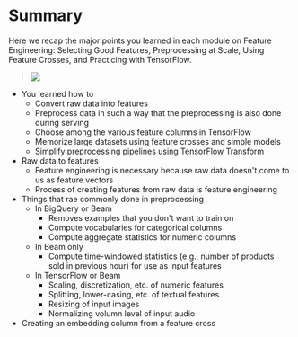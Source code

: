 # Summary

Here we recap the major points you learned in each module on Feature Engineering: Selecting Good Features, Preprocessing at Scale, Using Feature Crosses, and Practicing with TensorFlow.

> [![](https://img.youtube.com/vi/Qgw4dEWLw68/0.jpg)](https://youtu.be/Qgw4dEWLw68)

* You learned how to
    * Convert raw data into features
    * Preprocess data in such a way that the preprocessing is also done during serving
    * Choose among the various feature columns in TensorFlow
    * Memorize large datasets using feature crosses and simple models
    * Simplify preprocessing pipelines using TensorFlow Transform
* Raw data to features
    * Feature engineering is necessary because raw data doesn't come to us as feature vectors
    * Process of creating features from raw data is feature engineering
* Things that rae commonly done in preprocessing
    * In BigQuery or Beam
        * Removes examples that you don't want to train on
        * Compute vocabularies for categorical columns
        * Compute aggregate statistics for numeric columns
    * In Beam only
        * Compute time-windowed statistics (e.g., number of products sold in previous hour) for use as input features
    * In TensorFlow or Beam
        * Scaling, discretization, etc. of numeric features
        * Splitting, lower-casing, etc. of textual features
        * Resizing of input images
        * Normalizing volumn level of input audio
* Creating an embedding column from a feature cross
